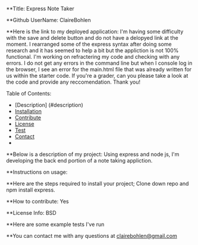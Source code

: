 
**Title: Express Note Taker

**Github UserName: ClaireBohlen

**Here is the link to my deployed application: I'm having some difficulty with the save and delete button and do not have a delopyed link at the moment. I rearranged some of the express syntax after doing some research and it has seemed to help a bit but the appliction is not 100% functional. I'm working on refractering my code and checking with any errors. I do not get any errors in the command line but when I console log in the browser, I see an error for the main.html file that was already written for us within the starter code. If you're a grader, can you please take a look at the code and provide any reccomendation. Thank you!

Table of Contents: 
* [Description] (#description)
* [Installation](#install)
* [Contribute](#guidlines)
* [License](#license)
* [Test](#test)
* [Contact](#contact)
* 

**Below is a description of my project: Using express and node js, I'm developing the back end portion of a note taking appliction.

**Instructions on usage: 

**Here are the steps required to install your project; Clone down repo and npm install express.

**How to contribute: Yes
       
**License Info: BSD
        
**Here are some example tests I've run 
        
**You can contact me with any questions at clairebohlen@gmail.com